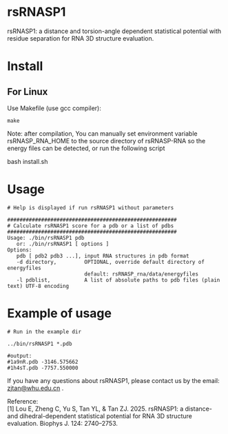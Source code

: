 

# rsRNASP1
rsRNASP1: a distance and torsion-angle dependent statistical potential with residue separation for RNA 3D structure evaluation.


# Install

## For Linux

Use Makefile (use gcc compiler):

```
make
```


Note: after compilation, You can manually set environment variable rsRNASP_RNA_HOME to the source directory of rsRNASP-RNA so the energy files can be detected, or run the following script 

bash install.sh 


# Usage

```
# Help is displayed if run rsRNASP1 without parameters

#######################################################
# Calculate rsRNASP1 score for a pdb or a list of pdbs
#######################################################
Usage: ./bin/rsRNASP1 pdb 
   or: ./bin/rsRNASP1 [ options ] 
Options:
   pdb [ pdb2 pdb3 ...], input RNA structures in pdb format
   -d directory,         OPTIONAL, override default directory of energyfiles
                         default: rsRNASP_rna/data/energyfiles
   -l pdblist,           A list of absolute paths to pdb files (plain text) UTF-8 encoding

```


# Example of usage

```
# Run in the example dir

../bin/rsRNASP1 *.pdb

#output:
#1a9nR.pdb -3146.575662
#1h4sT.pdb -7757.550000

```

If you have any questions about rsRNASP1, please contact us by the email: zjtan@whu.edu.cn .

Reference:                                      
[1] Lou E, Zheng C, Yu S, Tan YL, & Tan ZJ. 2025. rsRNASP1: a distance- and dihedral-dependent statistical potential for RNA 3D structure evaluation. Biophys J. 124: 2740–2753.


